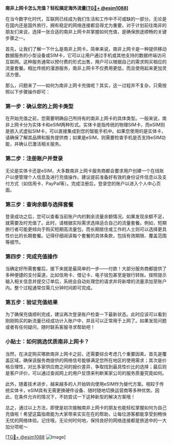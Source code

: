 **南非上网卡怎么充值？轻松搞定海外流量[[TG💪+ @esim1088](https://t.me/s/esim1088)]**

在当今数字化时代，互联网已经成为我们生活和工作中不可或缺的一部分。无论是在国内还是国外旅行，拥有稳定的网络连接都显得尤为重要。对于计划前往南非的朋友们来说，选择一张合适的南非上网卡并掌握如何充值，是确保旅途顺畅的关键步骤之一。

首先，让我们了解一下什么是南非上网卡。简单来说，南非上网卡是一种提供移动数据服务的小型设备或SIM卡，它可以让用户通过手机或其他支持的数据终端访问互联网。这种服务通常以预付费的形式出售，用户可以根据自己的需求购买相应的流量套餐。相比传统的漫游服务，南非上网卡不仅费用更低，而且使用起来更加灵活方便。

那么，问题来了——如何为南非上网卡充值呢？其实，这一过程并不复杂，只需按照以下步骤操作即可：

### **第一步：确认您的上网卡类型**
在开始充值之前，您需要明确自己所持有的南非上网卡的具体类型。一般来说，南非上网卡分为实体卡和eSIM两种形式。实体卡是指传统的物理SIM卡，而eSIM则是嵌入式虚拟SIM卡，可以直接集成到您的智能手机中。如果您使用的是实体卡，请确保了解其品牌和服务提供商；如果是eSIM，则需要检查手机是否支持eSIM功能，并确认已激活相关服务。

### **第二步：注册账户并登录**
无论是实体卡还是eSIM，大多数南非上网卡服务商都会要求用户创建一个在线账户以便管理个人信息及进行充值操作。建议提前准备好有效的身份证件信息以及支付方式（如信用卡、PayPal等）。完成注册后，登录您的账户以进入个人中心页面。

### **第三步：查询余额与选择套餐**
登录成功之后，您可以查看当前账户内的剩余流量余额情况。如果发现余额不足，就需要及时充值了。此时，请根据实际需求选择适合自己的流量套餐。例如，短期旅行者可能更倾向于购买短期高流量包，而长期居住或工作的人士则可以选择更具性价比的长期套餐。记得仔细阅读每个套餐的具体条款，包括有效期限、覆盖范围等细节。

### **第四步：完成充值操作**
当确定好所需套餐后，接下来就是最简单的一步——付款！大部分服务商都提供了多种便捷的支付渠道，比如信用卡、借记卡、电子钱包甚至是银行转账。按照提示输入相关信息并提交订单后，系统会自动处理您的请求并将新增的流量添加至账户内。整个过程通常仅需几分钟时间即可完成。

### **第五步：验证充值结果**
为了确保充值顺利完成，建议再次登录账户检查一下最新状态。此时应该可以看到刚刚购买的新流量已经成功计入账户中，并且可以正常用于上网了。如果发现问题或者有任何疑问，随时联系客服寻求帮助吧！

### **小贴士：如何挑选优质南非上网卡？**

当然，在决定购买哪款南非上网卡之前，还需要综合考虑几个重要因素。首先是覆盖区域，确保该服务商提供的网络信号能够满足您所在地区的使用需求；其次是价格合理性，对比多家供应商之间的报价差异，争取找到最具性价比的选择；最后则是客户评价，可以通过查阅网上的用户反馈来判断某家公司的服务质量究竟如何。

此外，随着技术进步，越来越多的人开始转向使用eSIM作为替代方案。相较于传统实体卡，eSIM具有无需更换硬件设备、随时随地切换运营商等多种优势。因此，在条件允许的情况下，不妨尝试一下这种新型的解决方案哦！

总之，通过以上方法，即使是初次接触南非上网卡的朋友也能轻松掌握如何为自己充值啦！希望这篇指南能为大家带来实实在在的帮助，让每位游客都能享受到畅快无忧的网络体验。记住哦，无论何时何地，保持良好的网络连接都是旅途中的一大加分项呢～

[[TG💪+ @esim1088](https://t.me/s/esim1088) ![Image](https://i.postimg.cc/4NQfJmqS/Snipaste-2025-05-13-00-14-12.png)]